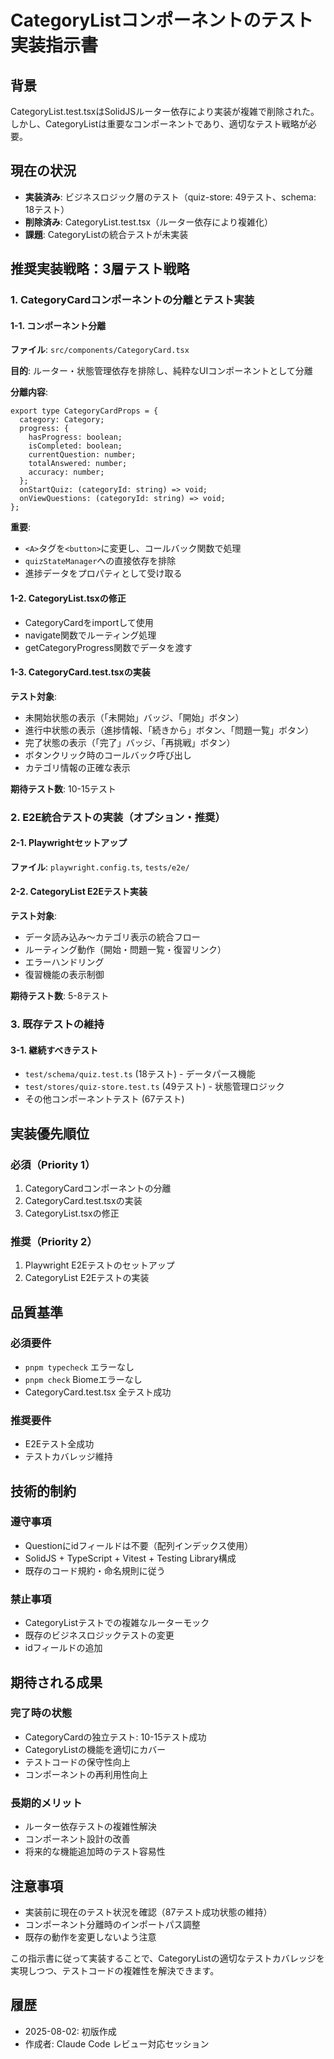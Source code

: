 # CategoryListコンポーネントのテスト実装指示書

## 背景
CategoryList.test.tsxはSolidJSルーター依存により実装が複雑で削除された。しかし、CategoryListは重要なコンポーネントであり、適切なテスト戦略が必要。

## 現在の状況
- **実装済み**: ビジネスロジック層のテスト（quiz-store: 49テスト、schema: 18テスト）
- **削除済み**: CategoryList.test.tsx（ルーター依存により複雑化）
- **課題**: CategoryListの統合テストが未実装

## 推奨実装戦略：3層テスト戦略

### 1. CategoryCardコンポーネントの分離とテスト実装

#### 1-1. コンポーネント分離
**ファイル**: `src/components/CategoryCard.tsx`

**目的**: ルーター・状態管理依存を排除し、純粋なUIコンポーネントとして分離

**分離内容**:
```tsx
export type CategoryCardProps = {
  category: Category;
  progress: {
    hasProgress: boolean;
    isCompleted: boolean;
    currentQuestion: number;
    totalAnswered: number;
    accuracy: number;
  };
  onStartQuiz: (categoryId: string) => void;
  onViewQuestions: (categoryId: string) => void;
};
```

**重要**: 
- `<A>`タグを`<button>`に変更し、コールバック関数で処理
- `quizStateManager`への直接依存を排除
- 進捗データをプロパティとして受け取る

#### 1-2. CategoryList.tsxの修正
- CategoryCardをimportして使用
- navigate関数でルーティング処理
- getCategoryProgress関数でデータを渡す

#### 1-3. CategoryCard.test.tsxの実装
**テスト対象**:
- 未開始状態の表示（「未開始」バッジ、「開始」ボタン）
- 進行中状態の表示（進捗情報、「続きから」ボタン、「問題一覧」ボタン）
- 完了状態の表示（「完了」バッジ、「再挑戦」ボタン）
- ボタンクリック時のコールバック呼び出し
- カテゴリ情報の正確な表示

**期待テスト数**: 10-15テスト

### 2. E2E統合テストの実装（オプション・推奨）

#### 2-1. Playwrightセットアップ
**ファイル**: `playwright.config.ts`, `tests/e2e/`

#### 2-2. CategoryList E2Eテスト実装
**テスト対象**:
- データ読み込み～カテゴリ表示の統合フロー
- ルーティング動作（開始・問題一覧・復習リンク）
- エラーハンドリング
- 復習機能の表示制御

**期待テスト数**: 5-8テスト

### 3. 既存テストの維持

#### 3-1. 継続すべきテスト
- `test/schema/quiz.test.ts` (18テスト) - データパース機能
- `test/stores/quiz-store.test.ts` (49テスト) - 状態管理ロジック
- その他コンポーネントテスト (67テスト)

## 実装優先順位

### 必須（Priority 1）
1. CategoryCardコンポーネントの分離
2. CategoryCard.test.tsxの実装
3. CategoryList.tsxの修正

### 推奨（Priority 2）
1. Playwright E2Eテストのセットアップ
2. CategoryList E2Eテストの実装

## 品質基準

### 必須要件
- `pnpm typecheck` エラーなし
- `pnpm check` Biomeエラーなし
- CategoryCard.test.tsx 全テスト成功

### 推奨要件
- E2Eテスト全成功
- テストカバレッジ維持

## 技術的制約

### 遵守事項
- Questionにidフィールドは不要（配列インデックス使用）
- SolidJS + TypeScript + Vitest + Testing Library構成
- 既存のコード規約・命名規則に従う

### 禁止事項
- CategoryListテストでの複雑なルーターモック
- 既存のビジネスロジックテストの変更
- idフィールドの追加

## 期待される成果

### 完了時の状態
- CategoryCardの独立テスト: 10-15テスト成功
- CategoryListの機能を適切にカバー
- テストコードの保守性向上
- コンポーネントの再利用性向上

### 長期的メリット
- ルーター依存テストの複雑性解決
- コンポーネント設計の改善
- 将来的な機能追加時のテスト容易性

## 注意事項
- 実装前に現在のテスト状況を確認（87テスト成功状態の維持）
- コンポーネント分離時のインポートパス調整
- 既存の動作を変更しないよう注意

この指示書に従って実装することで、CategoryListの適切なテストカバレッジを実現しつつ、テストコードの複雑性を解決できます。

## 履歴
- 2025-08-02: 初版作成
- 作成者: Claude Code レビュー対応セッション